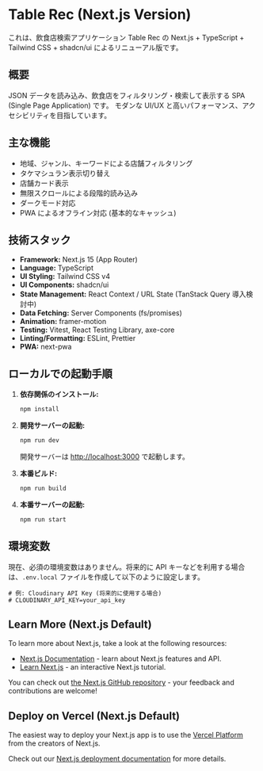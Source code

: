 # Table Rec (Next.js Version)

これは、飲食店検索アプリケーション Table Rec の Next.js + TypeScript + Tailwind CSS + shadcn/ui によるリニューアル版です。

## 概要

JSON データを読み込み、飲食店をフィルタリング・検索して表示する SPA (Single Page Application) です。
モダンな UI/UX と高いパフォーマンス、アクセシビリティを目指しています。

## 主な機能

- 地域、ジャンル、キーワードによる店舗フィルタリング
- タケマシュラン表示切り替え
- 店舗カード表示
- 無限スクロールによる段階的読み込み
- ダークモード対応
- PWA によるオフライン対応 (基本的なキャッシュ)

## 技術スタック

- **Framework:** Next.js 15 (App Router)
- **Language:** TypeScript
- **UI Styling:** Tailwind CSS v4
- **UI Components:** shadcn/ui
- **State Management:** React Context / URL State (TanStack Query 導入検討中)
- **Data Fetching:** Server Components (fs/promises)
- **Animation:** framer-motion
- **Testing:** Vitest, React Testing Library, axe-core
- **Linting/Formatting:** ESLint, Prettier
- **PWA:** next-pwa

## ローカルでの起動手順

1.  **依存関係のインストール:**
    ```bash
    npm install
    ```

2.  **開発サーバーの起動:**
    ```bash
    npm run dev
    ```
    開発サーバーは [http://localhost:3000](http://localhost:3000) で起動します。

3.  **本番ビルド:**
    ```bash
    npm run build
    ```

4.  **本番サーバーの起動:**
    ```bash
    npm run start
    ```

## 環境変数

現在、必須の環境変数はありません。将来的に API キーなどを利用する場合は、`.env.local` ファイルを作成して以下のように設定します。

```
# 例: Cloudinary API Key (将来的に使用する場合)
# CLOUDINARY_API_KEY=your_api_key
```

## Learn More (Next.js Default)

To learn more about Next.js, take a look at the following resources:

- [Next.js Documentation](https://nextjs.org/docs) - learn about Next.js features and API.
- [Learn Next.js](https://nextjs.org/learn) - an interactive Next.js tutorial.

You can check out [the Next.js GitHub repository](https://github.com/vercel/next.js) - your feedback and contributions are welcome!

## Deploy on Vercel (Next.js Default)

The easiest way to deploy your Next.js app is to use the [Vercel Platform](https://vercel.com/new?utm_medium=default-template&filter=next.js&utm_source=create-next-app&utm_campaign=create-next-app-readme) from the creators of Next.js.

Check out our [Next.js deployment documentation](https://nextjs.org/docs/app/building-your-application/deploying) for more details.
